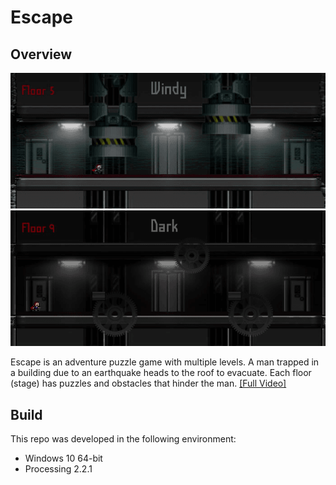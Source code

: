 # Escape
## Overview
![demo1](docs/images/demo1.gif)
![demo2](docs/images/demo2.gif)

Escape is an adventure puzzle game with multiple levels. A man trapped in a building due to an earthquake heads to the roof to evacuate. Each floor (stage) has puzzles and obstacles that hinder the man. <A href="https://www.youtube.com/watch?v=fQc8R4ci5Nc">[Full Video]</A>

## Build
This repo was developed in the following environment:
* Windows 10 64-bit
* Processing 2.2.1
